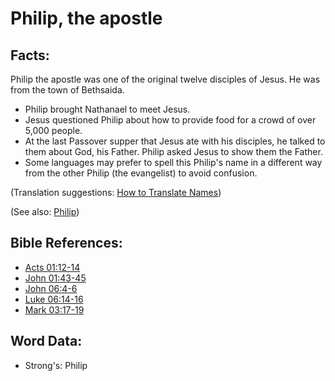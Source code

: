# Philip, the apostle #

## Facts: ##

Philip the apostle was one of the original twelve disciples of Jesus. He was from the town of Bethsaida.

* Philip brought Nathanael to meet Jesus.
* Jesus questioned Philip about how to provide food for a crowd of over 5,000 people.
* At the last Passover supper that Jesus ate with his disciples, he talked to them about God, his Father. Philip asked Jesus to show them the Father.
* Some languages may prefer to spell this Philip's name in a different way from the other Philip (the evangelist) to avoid confusion.

(Translation suggestions: [How to Translate Names](rc://en/ta/man/translate/translate-names))

(See also: [Philip](../names/philip.md))

## Bible References: ##

* [Acts 01:12-14](rc://en/tn/help/act/01/12)
* [John 01:43-45](rc://en/tn/help/jhn/01/43)
* [John 06:4-6](rc://en/tn/help/jhn/06/04)
* [Luke 06:14-16](rc://en/tn/help/luk/06/14)
* [Mark 03:17-19](rc://en/tn/help/mrk/03/17)

## Word Data: ##

* Strong's: Philip
